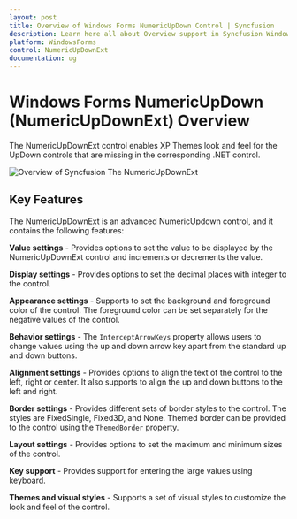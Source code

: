 ```yaml
---
layout: post
title: Overview of Windows Forms NumericUpDown Control | Syncfusion
description: Learn here all about Overview support in Syncfusion Windows Forms NumericUpDown (NumericUpDownExt) control, its elements and more details.
platform: WindowsForms
control: NumericUpDownExt
documentation: ug
---
```


# Windows Forms NumericUpDown (NumericUpDownExt) Overview

The NumericUpDownExt control enables XP Themes look and feel for the UpDown controls that are missing in the corresponding .NET control.

![Overview of Syncfusion The NumericUpDownExt](NumericUpDownExt_images/NumericUpDownExt_img1.png)

## Key Features

The NumericUpDownExt is an advanced NumericUpdown control, and it contains the following features:

**Value settings** - Provides options to set the value to be displayed by the NumericUpDownExt control and increments or decrements the value.

**Display settings** - Provides options to set the decimal places with integer to the control.

**Appearance settings** - Supports to set the background and foreground color of the control. The foreground color can be set separately for the negative values of the control.

**Behavior settings** - The `InterceptArrowKeys` property allows users to change values using the up and down arrow key apart from the standard up and down buttons.

**Alignment settings** - Provides options to align the text of the control to the left, right or center. It also supports to align the up and down buttons to the left and right.

**Border settings** - Provides different sets of border styles to the control. The styles are FixedSingle, Fixed3D, and None. Themed border can be provided to the control using the `ThemedBorder` property.

**Layout settings** - Provides options to set the maximum and minimum sizes of the control.

**Key support** - Provides support for entering the large values using keyboard.

**Themes and visual styles** - Supports a set of visual styles to customize the look and feel of the control.
